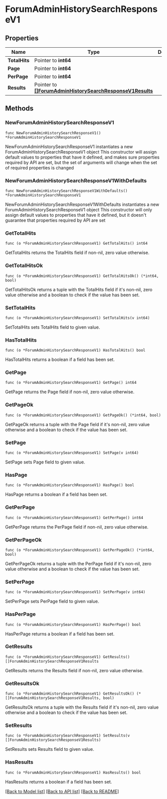 # ForumAdminHistorySearchResponseV1

## Properties

Name | Type | Description | Notes
------------ | ------------- | ------------- | -------------
**TotalHits** | Pointer to **int64** |  | [optional] 
**Page** | Pointer to **int64** |  | [optional] 
**PerPage** | Pointer to **int64** |  | [optional] 
**Results** | Pointer to [**[]ForumAdminHistorySearchResponseV1Results**](ForumAdminHistorySearchResponseV1Results.md) |  | [optional] 

## Methods

### NewForumAdminHistorySearchResponseV1

`func NewForumAdminHistorySearchResponseV1() *ForumAdminHistorySearchResponseV1`

NewForumAdminHistorySearchResponseV1 instantiates a new ForumAdminHistorySearchResponseV1 object
This constructor will assign default values to properties that have it defined,
and makes sure properties required by API are set, but the set of arguments
will change when the set of required properties is changed

### NewForumAdminHistorySearchResponseV1WithDefaults

`func NewForumAdminHistorySearchResponseV1WithDefaults() *ForumAdminHistorySearchResponseV1`

NewForumAdminHistorySearchResponseV1WithDefaults instantiates a new ForumAdminHistorySearchResponseV1 object
This constructor will only assign default values to properties that have it defined,
but it doesn't guarantee that properties required by API are set

### GetTotalHits

`func (o *ForumAdminHistorySearchResponseV1) GetTotalHits() int64`

GetTotalHits returns the TotalHits field if non-nil, zero value otherwise.

### GetTotalHitsOk

`func (o *ForumAdminHistorySearchResponseV1) GetTotalHitsOk() (*int64, bool)`

GetTotalHitsOk returns a tuple with the TotalHits field if it's non-nil, zero value otherwise
and a boolean to check if the value has been set.

### SetTotalHits

`func (o *ForumAdminHistorySearchResponseV1) SetTotalHits(v int64)`

SetTotalHits sets TotalHits field to given value.

### HasTotalHits

`func (o *ForumAdminHistorySearchResponseV1) HasTotalHits() bool`

HasTotalHits returns a boolean if a field has been set.

### GetPage

`func (o *ForumAdminHistorySearchResponseV1) GetPage() int64`

GetPage returns the Page field if non-nil, zero value otherwise.

### GetPageOk

`func (o *ForumAdminHistorySearchResponseV1) GetPageOk() (*int64, bool)`

GetPageOk returns a tuple with the Page field if it's non-nil, zero value otherwise
and a boolean to check if the value has been set.

### SetPage

`func (o *ForumAdminHistorySearchResponseV1) SetPage(v int64)`

SetPage sets Page field to given value.

### HasPage

`func (o *ForumAdminHistorySearchResponseV1) HasPage() bool`

HasPage returns a boolean if a field has been set.

### GetPerPage

`func (o *ForumAdminHistorySearchResponseV1) GetPerPage() int64`

GetPerPage returns the PerPage field if non-nil, zero value otherwise.

### GetPerPageOk

`func (o *ForumAdminHistorySearchResponseV1) GetPerPageOk() (*int64, bool)`

GetPerPageOk returns a tuple with the PerPage field if it's non-nil, zero value otherwise
and a boolean to check if the value has been set.

### SetPerPage

`func (o *ForumAdminHistorySearchResponseV1) SetPerPage(v int64)`

SetPerPage sets PerPage field to given value.

### HasPerPage

`func (o *ForumAdminHistorySearchResponseV1) HasPerPage() bool`

HasPerPage returns a boolean if a field has been set.

### GetResults

`func (o *ForumAdminHistorySearchResponseV1) GetResults() []ForumAdminHistorySearchResponseV1Results`

GetResults returns the Results field if non-nil, zero value otherwise.

### GetResultsOk

`func (o *ForumAdminHistorySearchResponseV1) GetResultsOk() (*[]ForumAdminHistorySearchResponseV1Results, bool)`

GetResultsOk returns a tuple with the Results field if it's non-nil, zero value otherwise
and a boolean to check if the value has been set.

### SetResults

`func (o *ForumAdminHistorySearchResponseV1) SetResults(v []ForumAdminHistorySearchResponseV1Results)`

SetResults sets Results field to given value.

### HasResults

`func (o *ForumAdminHistorySearchResponseV1) HasResults() bool`

HasResults returns a boolean if a field has been set.


[[Back to Model list]](../README.md#documentation-for-models) [[Back to API list]](../README.md#documentation-for-api-endpoints) [[Back to README]](../README.md)


